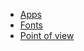 <!-- docs/_sidebar.md -->
- [Apps](runway.md)
- [Fonts](speedfont.md)
- [Point of view](manifesto.md)